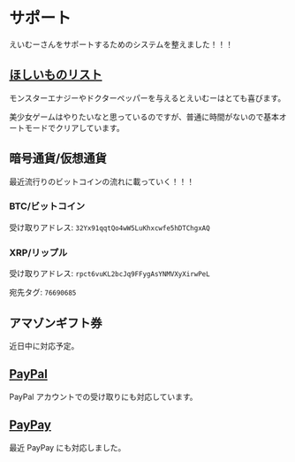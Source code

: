 # サポート

えいむーさんをサポートするためのシステムを整えました！！！

## [ほしいものリスト](https://www.amazon.jp/hz/wishlist/ls/1OVWKJ7C5R9XK?ref_=wl_share)

モンスターエナジーやドクターペッパーを与えるとえいむーはとても喜びます。

美少女ゲームはやりたいなと思っているのですが、普通に時間がないので基本オートモードでクリアしています。

## 暗号通貨/仮想通貨

最近流行りのビットコインの流れに載っていく！！！

### BTC/ビットコイン

受け取りアドレス: `32Yx91qqtQo4wW5LuKhxcwfe5hDTChgxAQ`

### XRP/リップル

受け取りアドレス: `rpct6vuKL2bcJq9FFygAsYNMVXyXirwPeL`

宛先タグ: `76690685`

## アマゾンギフト券

近日中に対応予定。

## [PayPal](https://paypal.me/salmonia)

PayPal アカウントでの受け取りにも対応しています。

## [PayPay](https://qr.paypay.ne.jp/4MmLv1faPVCKdP6z)

最近 PayPay にも対応しました。
